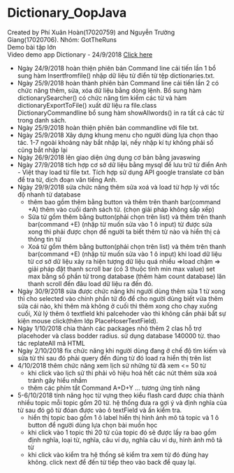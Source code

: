# Dictionary_OopJava
Created by Phí Xuân Hoàn(17020759) and Nguyễn Trường Giang(17020706).
Nhóm: GotTheRuns  </br>
Demo bài tập lớn </br>
Video demo app Dictionary - 24/9/2018 <a href="https://youtu.be/QikSkKiKPYo">Click here</a></br>
- Ngày 24/9/2018 hoàn thiện phiên bản Command line cải tiến lần 1 bổ sung hàm Insertfromfile() nhập dữ liệu từ điển từ tệp dictionaries.txt.
- Ngày 25/9/2018 hoàn thành phiên bản Command line cải tiến lần 2 có chức năng thêm, sửa, xóa dữ liệu bằng dòng lệnh. Bổ sung hàm dictionarySearcher() có chức năng tìm kiếm các từ và hàm dictionaryExportToFile() xuất dữ liệu ra file.class DictionaryCommandline bổ sung hàm showAllwords() in ra tất cả các từ trong danh sách.
- Ngày 25/9/2018 hoàn thiện phiên bản commandline với file txt.
- Ngày 25/9/2018 Xây dựng khung menu cho người dùng lựa chọn thao tác. 1-7 ngoài khoảng này bắt nhập lại, nếy nhập kí tự không phải số cũng bắt nhập lại
- Ngày 26/9/2018 lên giao diện ứng dụng cơ bản bằng javaswing
- Ngày 27/9/2018 tích hợp cơ sở dữ liệu bằng mysql để lưu trữ từ điển Anh - Việt thay load từ file txt. Tích hợp sử dụng API google translate cơ bản để tra từ, dịch đoạn văn tiếng Anh.
- Ngày 29/9/2018 sửa chức năng thêm sửa xoá và load từ hợp lý với tốc độ nhanh từ database
  + thêm bao gồm thêm bằng button và thêm trên thanh bar(command +A) thêm vào cuối danh sách từ. (chọn giải pháp không sắp xếp)
  + Sửa từ gồm thêm bằng button(phải chọn trên list) và thêm trên thanh bar(command +E) (nhập từ muốn sửa vào 1 ô input) từ được sửa xong thì phải được chọn để người ta biết thêm từ nào và hiển thị cả thông tin từ
  + Xoá từ gồm thêm bằng button(phải chọn trên list) và thêm trên thanh bar(command +E) (nhập từ muốn sửa vào 1 ô input) 
khi load dữ liệu từ cơ sở dữ liệu xảy ra hiện tượng dữ liệu quá nhiều =>load chậm => giải pháp đặt thanh scroll bar (có 3 thuộc tính min max value) set max bằng số phần tử trong database (thêm hàm count database) lăn thanh scroll đến đâu load dữ liệu ra đến đó.
- Ngày 30/9/2018 sửa được chức năng khi người dùng thêm sửa 1 từ xong thì cho selected vào chính phần tử đó để cho người dùng biết vừa thêm sửa cái nào, khi thêm mà không ở cuối thì thêm xong cho chạy xuống cuối, Xử lý thêm ô textfield khi palcehoder vào thì không cần phải bắt sự kiện mouse click(thêm lớp PlaceHoserTextField).
- Ngày 1/10/2018 chia thành các packages nhỏ thêm 2 clas hỗ trợ placehoder và class bodder radius. sử dụng database 140000 từ. thao tác replateAll mã HTML
- Ngày 2/10/2018 fix chức năng khi người dùng đang ở chế độ tìm kiếm và sửa từ thì sau đó phải query đến đúng từ đó load ra hiển thị trên list
- 4/10/2018 thêm chức năng xem lịch sử những từ đã xem <= 50 từ 
  + khi click vào lịch sử thì phải vô hiệu hoá hết các nút thêm sửa xoá tránh gây hiểu nhầm
  + thêm các phím tắt Command A+D+Y ... tương ứng tính năng
- 5-6/10/2018 tính năng học từ vựng theo kiểu flash card được chia thành nhiều topic mỗi topic gồm 20 từ. hệ thống đưa ra gợi ý và định nghĩa của từ sau đó gõ từ đóan được vào ô textField và ấn kiểm tra.
  + hiển thị topic bao gồm 1 ô label hiển thị hình ảnh mô tả topic và 1 ô button để người dùng lựa chọn bài muốn học
  + khi click vào 1 topic thì 20 từ của topic đó sẽ được lấy ra bao gồm định nghĩa, loại từ, nghĩa, câu ví dụ, nghĩa câu ví dụ, hình ảnh mô tả từ
  + khi click vào kiểm tra hệ thống sẽ kiểm tra xem từ đó đúng hay không. click next để đến từ tiếp theo vào back để quay lại.
